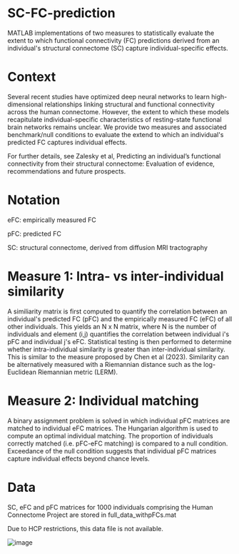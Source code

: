 # SC-FC-prediction
MATLAB implementations of two measures to statistically evaluate the extent to which functional connectivity (FC) predictions derived from an individual's structural connectome (SC) capture individual-specific effects. 

# Context
Several recent studies have optimized deep neural networks to learn high-dimensional relationships linking structural and functional connectivity across the human connectome. However, the extent to which these models recapitulate individual-specific characteristics of resting-state functional brain networks remains unclear. We provide two measures and associated benchmark/null conditions to evaluate the extend to which an individual's predicted FC captures individual effects. 

For further details, see Zalesky et al, Predicting an individual’s functional connectivity from their structural connectome: Evaluation of evidence, recommendations and future prospects. 

# Notation
eFC: empirically measured FC

pFC: predicted FC

SC: structural connectome, derived from diffusion MRI tractography

# Measure 1: Intra- vs inter-individual similarity 
A similiarity matrix is first computed to quantify the correlation between an individual's predicted FC (pFC) and the empirically measured FC (eFC) of all other individuals. This yields an N x N matrix, where N is the number of individuals and element (i,j) quantifies the correlation between individual i's pFC and individual j's eFC. Statistical testing is then performed to determine whether intra-individual similarity is greater than inter-individual similarity. This is similar to the measure proposed by Chen et al (2023). Similarity can be alternatively measured with a Riemannian distance such as the log-Euclidean Riemannian metric (LERM). 

# Measure 2: Individual matching
A binary assignment problem is solved in which individual pFC matrices are matched to individual eFC matrices. The Hungarian algorithm is used to compute an optimal individual matching. The proportion of individuals correctly matched (i.e. pFC-eFC matching) is compared to a null condition. Exceedance of the null condition suggests that individual pFC matrices capture individual effects beyond chance levels.  

# Data
SC, eFC and pFC matrices for 1000 individuals comprising the Human Connectome Project are stored in full_data_withpFCs.mat 

Due to HCP restrictions, this data file is not available. 

![image](https://github.com/AndrewZalesky/SC-FC-prediction/assets/57614210/91de1ce9-5706-4863-acab-e8f2f11979a2)
